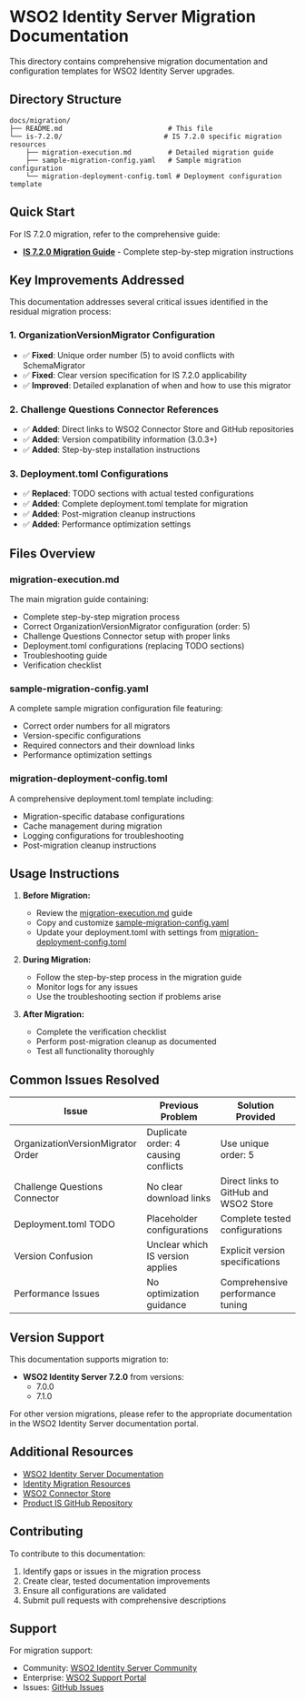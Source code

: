 # WSO2 Identity Server Migration Documentation

This directory contains comprehensive migration documentation and configuration templates for WSO2 Identity Server upgrades.

## Directory Structure

```
docs/migration/
├── README.md                          # This file
└── is-7.2.0/                         # IS 7.2.0 specific migration resources
    ├── migration-execution.md         # Detailed migration guide
    ├── sample-migration-config.yaml   # Sample migration configuration
    └── migration-deployment-config.toml # Deployment configuration template
```

## Quick Start

For IS 7.2.0 migration, refer to the comprehensive guide:
- **[IS 7.2.0 Migration Guide](is-7.2.0/migration-execution.md)** - Complete step-by-step migration instructions

## Key Improvements Addressed

This documentation addresses several critical issues identified in the residual migration process:

### 1. OrganizationVersionMigrator Configuration
- ✅ **Fixed**: Unique order number (5) to avoid conflicts with SchemaMigrator
- ✅ **Fixed**: Clear version specification for IS 7.2.0 applicability
- ✅ **Improved**: Detailed explanation of when and how to use this migrator

### 2. Challenge Questions Connector References
- ✅ **Added**: Direct links to WSO2 Connector Store and GitHub repositories
- ✅ **Added**: Version compatibility information (3.0.3+)
- ✅ **Added**: Step-by-step installation instructions

### 3. Deployment.toml Configurations
- ✅ **Replaced**: TODO sections with actual tested configurations
- ✅ **Added**: Complete deployment.toml template for migration
- ✅ **Added**: Post-migration cleanup instructions
- ✅ **Added**: Performance optimization settings

## Files Overview

### migration-execution.md
The main migration guide containing:
- Complete step-by-step migration process
- Correct OrganizationVersionMigrator configuration (order: 5)
- Challenge Questions Connector setup with proper links
- Deployment.toml configurations (replacing TODO sections)
- Troubleshooting guide
- Verification checklist

### sample-migration-config.yaml
A complete sample migration configuration file featuring:
- Correct order numbers for all migrators
- Version-specific configurations
- Required connectors and their download links
- Performance optimization settings

### migration-deployment-config.toml
A comprehensive deployment.toml template including:
- Migration-specific database configurations
- Cache management during migration
- Logging configurations for troubleshooting
- Post-migration cleanup instructions

## Usage Instructions

1. **Before Migration:**
   - Review the [migration-execution.md](is-7.2.0/migration-execution.md) guide
   - Copy and customize [sample-migration-config.yaml](is-7.2.0/sample-migration-config.yaml)
   - Update your deployment.toml with settings from [migration-deployment-config.toml](is-7.2.0/migration-deployment-config.toml)

2. **During Migration:**
   - Follow the step-by-step process in the migration guide
   - Monitor logs for any issues
   - Use the troubleshooting section if problems arise

3. **After Migration:**
   - Complete the verification checklist
   - Perform post-migration cleanup as documented
   - Test all functionality thoroughly

## Common Issues Resolved

| Issue | Previous Problem | Solution Provided |
|-------|-----------------|-------------------|
| OrganizationVersionMigrator Order | Duplicate order: 4 causing conflicts | Use unique order: 5 |
| Challenge Questions Connector | No clear download links | Direct links to GitHub and WSO2 Store |
| Deployment.toml TODO | Placeholder configurations | Complete tested configurations |
| Version Confusion | Unclear which IS version applies | Explicit version specifications |
| Performance Issues | No optimization guidance | Comprehensive performance tuning |

## Version Support

This documentation supports migration to:
- **WSO2 Identity Server 7.2.0** from versions:
  - 7.0.0
  - 7.1.0

For other version migrations, please refer to the appropriate documentation in the WSO2 Identity Server documentation portal.

## Additional Resources

- [WSO2 Identity Server Documentation](https://is.docs.wso2.com/)
- [Identity Migration Resources](https://github.com/wso2-extensions/identity-migration-resources)
- [WSO2 Connector Store](https://store.wso2.com/store/)
- [Product IS GitHub Repository](https://github.com/wso2/product-is)

## Contributing

To contribute to this documentation:
1. Identify gaps or issues in the migration process
2. Create clear, tested documentation improvements
3. Ensure all configurations are validated
4. Submit pull requests with comprehensive descriptions

## Support

For migration support:
- Community: [WSO2 Identity Server Community](https://wso2.org/community/)
- Enterprise: [WSO2 Support Portal](https://support.wso2.com/)
- Issues: [GitHub Issues](https://github.com/wso2/product-is/issues)